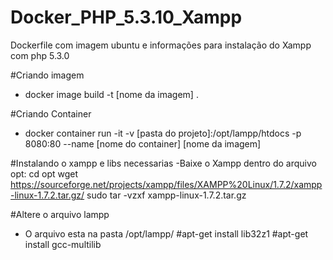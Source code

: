# Docker_PHP_5.3.10_Xampp
Dockerfile com imagem ubuntu e informações para instalação do Xampp com php 5.3.0

#Criando imagem 
- docker image build -t [nome da imagem] .

#Criando Container
- docker container run -it -v [pasta do projeto]:/opt/lampp/htdocs -p 8080:80 --name [nome do container] [nome da imagem] 

#Instalando o xampp e libs necessarias
-Baixe o Xampp dentro do arquivo opt: 
cd opt
wget https://sourceforge.net/projects/xampp/files/XAMPP%20Linux/1.7.2/xampp-linux-1.7.2.tar.gz/
sudo tar -vzxf xampp-linux-1.7.2.tar.gz

#Altere o arquivo lampp 
- O arquivo esta na pasta /opt/lampp/
#apt-get install lib32z1
#apt-get install gcc-multilib  

